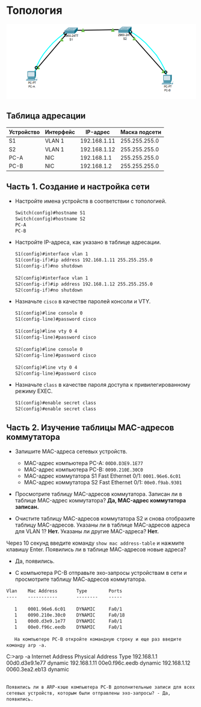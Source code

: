 # Топология

 ![Lab-2](Топология.png)

## Таблица адресации

| Устройство | Интерфейс | IP-адрес     | Маска подсети   |
|------------|-----------|--------------|-----------------|
| S1         | VLAN 1    | 192.168.1.11 | 255.255.255.0   |
| S2         | VLAN 1    | 192.168.1.12 | 255.255.255.0   |
| PC-A       | NIC       | 192.168.1.1  | 255.255.255.0   |
| PC-B       | NIC       | 192.168.1.2  | 255.255.255.0   |

## Часть 1. Создание и настройка сети

- Настройте имена устройств в соответствии с топологией.
    ```
    Switch(config)#hostname S1
    Switch(config)#hostname S2
    PC-A
    PC-B
    ```

- Настройте IP-адреса, как указано в таблице адресации.
    ```
    S1(config)#interface vlan 1
    S1(config-if)#ip address 192.168.1.11 255.255.255.0
    S1(config-if)#no shutdown

    S2(config)#interface vlan 1
    S2(config-if)#ip address 192.168.1.12 255.255.255.0
    S2(config-if)#no shutdown
    ```

- Назначьте `cisco` в качестве паролей консоли и VTY.
    ```
    S1(config)#line console 0
    S1(config-line)#password cisco

    S1(config)#line vty 0 4
    S1(config-line)#password cisco

    S2(config)#line console 0
    S2(config-line)#password cisco

    S2(config)#line vty 0 4
    S2(config-line)#password cisco
    ```

- Назначьте `class` в качестве пароля доступа к привилегированному режиму EXEC.
    ```
    S1(config)#enable secret class
    S2(config)#enable secret class
    ```

## Часть 2. Изучение таблицы MAC-адресов коммутатора

- Запишите MAC-адреса сетевых устройств.
    - MAC-адрес компьютера PC-A: `00D0.D3E9.1E77`
    - MAC-адрес компьютера PC-B: `0090.210E.30C0`
    - MAC-адрес коммутатора S1 Fast Ethernet 0/1: `0001.96e6.6c01`
    - MAC-адрес коммутатора S2 Fast Ethernet 0/1: `00e0.f9ab.9301`

- Просмотрите таблицу MAC-адресов коммутатора. Записан ли в таблице MAC-адрес коммутатора? **Да, MAC-адрес коммутатора записан.**

- Очистите таблицу MAC-адресов коммутатора S2 и снова отобразите таблицу MAC-адресов. Указаны ли в таблице MAC-адресов адреса для VLAN 1? **Нет.** Указаны ли другие MAC-адреса? **Нет.**

Через 10 секунд введите команду `show mac address-table` и нажмите клавишу Enter. Появились ли в таблице МАС-адресов новые адреса?
- Да, появились.

- С компьютера PC-B отправьте эхо-запросы устройствам в сети и просмотрите таблицу МАС-адресов коммутатора.

```plaintext
Vlan    Mac Address       Type        Ports
----    -----------       --------    -----

   1    0001.96e6.6c01    DYNAMIC     Fa0/1
   1    0090.210e.30c0    DYNAMIC     Fa0/18
   1    00d0.d3e9.1e77    DYNAMIC     Fa0/1
   1    00e0.f96c.eedb    DYNAMIC     Fa0/1

   На компьютере PC-B откройте командную строку и еще раз введите команду arp -a.
```
   C:\>arp -a
  Internet Address      Physical Address      Type
  192.168.1.1           00d0.d3e9.1e77        dynamic
  192.168.1.11          00e0.f96c.eedb        dynamic
  192.168.1.12          0060.3ea2.eb13        dynamic
```

Появились ли в ARP-кэше компьютера PC-B дополнительные записи для всех сетевых устройств, которым были отправлены эхо-запросы? - Да, появились.



